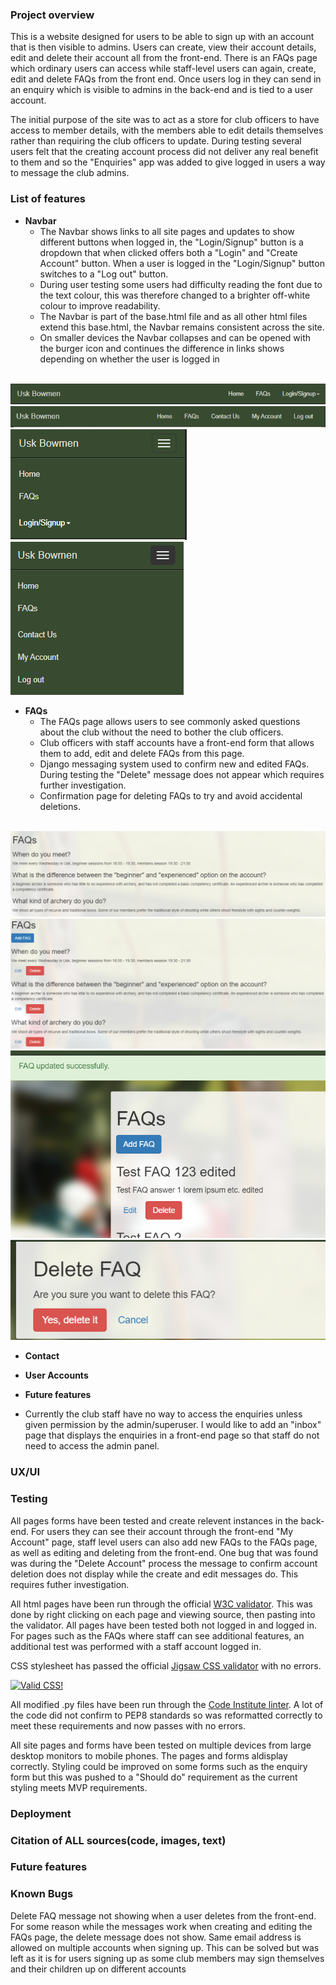 <h3>Project overview</h3>
This is a website designed for users to be able to sign up with an account that is then visible to admins. Users can create, view their account details, edit and delete their account all from the front-end. There is an FAQs page which ordinary users can access while staff-level users can again, create, edit and delete FAQs from the front end. Once users log in they can send in an enquiry which is visible to admins in the back-end and is tied to a user account.

The initial purpose of the site was to act as a store for club officers to have access to member details, with the members able to edit details themselves rather than requiring the club officers to update. During testing several users felt that the creating account process did not deliver any real benefit to them and so the "Enquiries" app was added to give logged in users a way to message the club admins.

<h3>List of features</h3>

- __Navbar__
    - The Navbar shows links to all site pages and updates to show different buttons when logged in, the "Login/Signup" button is a dropdown that when clicked offers both a "Login" and "Create Account" button. When a user is logged in the "Login/Signup" button switches to a "Log out" button.
    - During user testing some users had difficulty reading the font due to the text colour, this was therefore changed to a brighter off-white colour to improve readability.
    - The Navbar is part of the base.html file and as all other html files extend this base.html, the Navbar remains consistent across the site.
    - On smaller devices the Navbar collapses and can be opened with the burger icon and continues the difference in links shows depending on whether the user is logged in
    </br>
![Navbar](static/media/readme_images/Navbar.png)
</br>
![Navbar](static/media/readme_images/NavbarLoggedIn.png)
</br>
![Navbar_Collapsed](static/media/readme_images/NavbarCollapsed.png)
![Navbar_Collapsed](static/media/readme_images/NavbarCollapsedLoggedIn.png)

- __FAQs__
    - The FAQs page allows users to see commonly asked questions about the club without the need to bother the club officers.
    - Club officers with staff accounts have a front-end form that allows them to add, edit and delete FAQs from this page.
    - Django messaging system used to confirm new and edited FAQs. During testing the "Delete" message does not appear which requires further investigation.
    - Confirmation page for deleting FAQs to try and avoid accidental deletions.
    </br>
![FAQs_Page](static/media/readme_images/FAQs_page.png)
![Staff_FAQs](static/media/readme_images/Staff_FAQs.png)
![FAQs_Messages](static/media/readme_images/Edit_FAQ_Message.png)
![Delete_FAQ_Confirm](static/media/readme_images/Delete_FAQ_confirmation.png)


- __Contact__
- __User Accounts__

- __Future features__
- Currently the club staff have no way to access the enquiries unless given permission by the admin/superuser. I would like to add an "inbox" page that displays the enquiries in a front-end page so that staff do not need to access the admin panel.

<h3>UX/UI</h3>



<h3>Testing</h3>

All pages forms have been tested and create relevent instances in the back-end. For users they can see their account through the front-end "My Account" page, staff level users can also add new FAQs to the FAQs page, as well as editing and deleting from the front-end. One bug that was found was during the "Delete Account" process the message to confirm account deletion does not display while the create and edit messages do. This requires futher investigation.

All html pages have been run through the official [W3C validator](https://validator.w3.org/). This was done by right clicking on each page and viewing source, then pasting into the validator. All pages have been tested both not logged in and logged in. For pages such as the FAQs where staff can see additional features, an additional test was performed with a staff account logged in.

CSS stylesheet has passed the official [Jigsaw CSS validator](https://jigsaw.w3.org/css-validator/) with no errors.
<p>
    <a href="http://jigsaw.w3.org/css-validator/check/referer">
        <img style="border:0;width:88px;height:31px"
            src="http://jigsaw.w3.org/css-validator/images/vcss"
            alt="Valid CSS!" />
    </a>
</p>

All modified .py files have been run through the [Code Institute linter](https://pep8ci.herokuapp.com/). A lot of the code did not confirm to PEP8 standards so was reformatted correctly to meet these requirements and now passes with no errors.

All site pages and forms have been tested on multiple devices from large desktop monitors to mobile phones. The pages and forms aldisplay correctly. Styling could be improved on some forms such as the enquiry form but this was pushed to a "Should do" requirement as the current styling meets MVP requirements.

<h3>Deployment</h3>

<h3>Citation of ALL sources(code, images, text)</h3>

<h3>Future features </h3>

<h3>Known Bugs</h3>
Delete FAQ message not showing when a user deletes from the front-end. For some reason while the messages work when creating and editing the FAQs page, the delete message does not show.
Same email address is allowed on multiple accounts when signing up. This can be solved but was left as it is for users signing up as some club members may sign themselves and their children up on different accounts